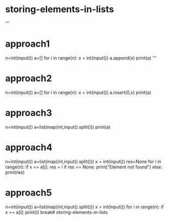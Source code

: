 # storing-elements-in-lists
'''
# approach1
n=int(input())
a=[]
for i in range(n):
  x = int(input())
  a.append(x)
print(a)
'''

# approach2
n=int(input())
a=[]
for i in range(n):
  x = int(input())
  a.insert(0,x)
print(a)

# approach3
n=int(input())
a=list(map(int,input().split()))
print(a)

# approach4
n=int(input())
a=list(map(int,input().split()))
x = int(input())
res=None
for i in range(n):
  if x == a[i]:
    res = i
if res == None:
  print("Element not found")
else:
  print(res)

# approach5
n=int(input())
a=list(map(int,input().split()))
x = int(input())
for i in range(n):
  if x == a[i]:
    print(i)
    break# storing-elements-in-lists
